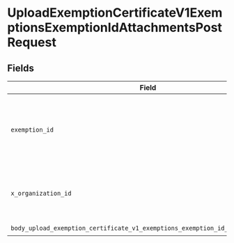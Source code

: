 # UploadExemptionCertificateV1ExemptionsExemptionIdAttachmentsPostRequest


## Fields

| Field                                                                                                                                                                                   | Type                                                                                                                                                                                    | Required                                                                                                                                                                                | Description                                                                                                                                                                             | Example                                                                                                                                                                                 |
| --------------------------------------------------------------------------------------------------------------------------------------------------------------------------------------- | --------------------------------------------------------------------------------------------------------------------------------------------------------------------------------------- | --------------------------------------------------------------------------------------------------------------------------------------------------------------------------------------- | --------------------------------------------------------------------------------------------------------------------------------------------------------------------------------------- | --------------------------------------------------------------------------------------------------------------------------------------------------------------------------------------- |
| `exemption_id`                                                                                                                                                                          | *::String*                                                                                                                                                                              | :heavy_check_mark:                                                                                                                                                                      | The unique identifier for the exemption to which the attachment will be associated.                                                                                                     |                                                                                                                                                                                         |
| `x_organization_id`                                                                                                                                                                     | *T.nilable(::String)*                                                                                                                                                                   | :heavy_check_mark:                                                                                                                                                                      | The unique identifier for the organization making the request                                                                                                                           | org_12345                                                                                                                                                                               |
| `body_upload_exemption_certificate_v1_exemptions_exemption_id_attachments_post`                                                                                                         | [Models::Components::BodyUploadExemptionCertificateV1ExemptionsExemptionIdAttachmentsPost](../../models/shared/bodyuploadexemptioncertificatev1exemptionsexemptionidattachmentspost.md) | :heavy_check_mark:                                                                                                                                                                      | N/A                                                                                                                                                                                     |                                                                                                                                                                                         |